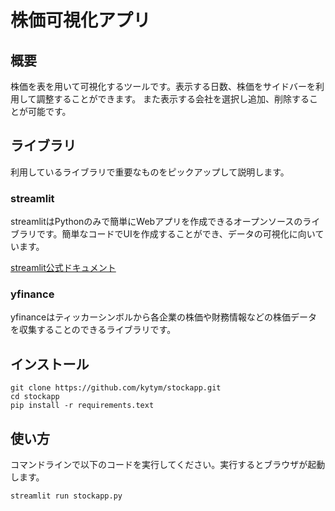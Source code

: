 # 株価可視化アプリ

## 概要
株価を表を用いて可視化するツールです。表示する日数、株価をサイドバーを利用して調整することができます。
また表示する会社を選択し追加、削除することが可能です。

## ライブラリ
利用しているライブラリで重要なものをピックアップして説明します。
### streamlit
streamlitはPythonのみで簡単にWebアプリを作成できるオープンソースのライブラリです。簡単なコードでUIを作成することができ、データの可視化に向いています。

[streamlit公式ドキュメント](https://docs.streamlit.io/)

### yfinance
yfinanceはティッカーシンボルから各企業の株価や財務情報などの株価データを収集することのできるライブラリです。


## インストール
```
git clone https://github.com/kytym/stockapp.git
cd stockapp
pip install -r requirements.text
```

## 使い方
コマンドラインで以下のコードを実行してください。実行するとブラウザが起動します。
```
streamlit run stockapp.py
```
